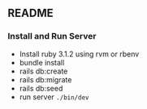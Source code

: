 ## README

### Install and Run Server

- Install ruby 3.1.2 using rvm or rbenv
- bundle install
- rails db:create
- rails db:migrate
- rails db:seed
- run server `./bin/dev`

